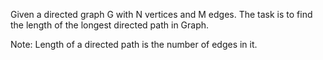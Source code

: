 Given a directed graph G with N vertices and M edges. The task is to find the length of the longest directed path in Graph.

Note: Length of a directed path is the number of edges in it.
